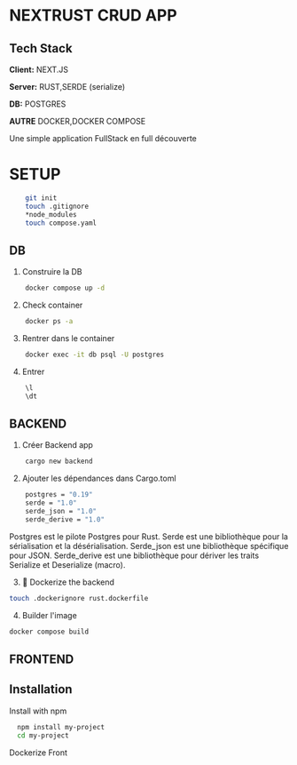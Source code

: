 # NEXTRUST CRUD APP


## Tech Stack

**Client:** NEXT.JS

**Server:** RUST,SERDE (serialize)

**DB:** POSTGRES

**AUTRE** DOCKER,DOCKER COMPOSE




Une simple application FullStack en full découverte


# SETUP


```bash
    git init
    touch .gitignore
    *node_modules
    touch compose.yaml
```
## DB
  1. Construire la DB
```bash
    docker compose up -d
```
  2. Check container 
```bash
    docker ps -a
```
3. Rentrer dans le container
```bash
    docker exec -it db psql -U postgres
```
4. Entrer 
```bash
    \l
    \dt
```
## BACKEND
1. Créer Backend app
```bash
    cargo new backend
```
2. Ajouter les dépendances dans Cargo.toml
```bash
    postgres = "0.19"
    serde = "1.0"
    serde_json = "1.0"
    serde_derive = "1.0"
```
Postgres est le pilote Postgres pour Rust.
Serde est une bibliothèque pour la sérialisation et la désérialisation.
Serde_json est une bibliothèque spécifique pour JSON.
Serde_derive est une bibliothèque pour dériver les traits Serialize et Deserialize (macro).

3. 🐳 Dockerize the backend
```bash
touch .dockerignore rust.dockerfile
```
4. Builder l'image 
```bash
docker compose build
```

## FRONTEND

## Installation

Install with npm

```bash
  npm install my-project
  cd my-project
```
Dockerize Front
